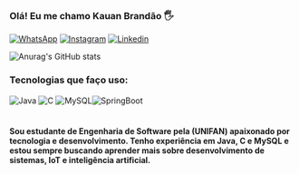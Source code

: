 ### Olá! Eu me chamo Kauan Brandão 🖐️


[![WhatsApp](https://img.shields.io/badge/WhatsApp-25D366?style=for-the-badge&logo=whatsapp&logoColor=white)](https://wa.me/5575992310382)   [![Instagram](https://img.shields.io/badge/Instagram-E4405F?style=for-the-badge&logo=instagram&logoColor=white)]([https://](https://www.instagram.com/kauanbrd_/))
[![Linkedin](https://img.shields.io/badge/LinkedIn-0077B5?style=for-the-badge&logo=linkedin&logoColor=white)](https://www.linkedin.com/in/kauan-brandão-654aa2326/?trk=opento_sprofile_topcard)

![Anurag's GitHub stats](https://github-readme-stats.vercel.app/api?username=KauanBrandao&show_icons=true&theme=radical)

### Tecnologias que faço uso:
<div style="display: inline_block">
    <img align="center" alt="Java" src="https://img.shields.io/badge/Java-ED8B00?style=for-the-badge&logo=openjdk&logoColor=white">
    <img align="center" alt="C" src="https://img.shields.io/badge/C-00599C?style=for-the-badge&logo=c&logoColor=white">
    <img align="center" alt="MySQL" src="https://img.shields.io/badge/MySQL-00000F?style=for-the-badge&logo=mysql&logoColor=white"><img align="center" alt="SpringBoot" src="https://img.shields.io/badge/Spring-6DB33F?style=for-the-badge&logo=spring&logoColor=white">
</div><br/>

####  Sou estudante de Engenharia de Software pela (UNIFAN) apaixonado por tecnologia e desenvolvimento. Tenho experiência em Java, C e MySQL e estou sempre buscando aprender mais sobre desenvolvimento de sistemas, IoT e inteligência artificial.
